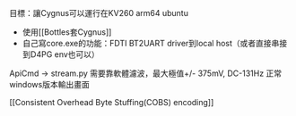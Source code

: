目標：讓Cygnus可以運行在KV260 arm64 ubuntu
- 使用[[Bottles套Cygnus]]
- 自己寫core.exe的功能：FDTI BT2UART driver到local host（或者直接串接到D4PG env也可以）

ApiCmd -> stream.py
需要靠軟體濾波，最大極值+/- 375mV, DC-131Hz
正常windows版本輸出畫面

[[Consistent Overhead Byte Stuffing(COBS) encoding]]

